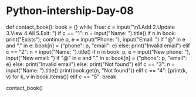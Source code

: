 # Python-intership-Day-08
def contact_book():
    book = {}
    while True:
        c = input("\n1.Add 2.Update 3.View 4.All 5.Exit: ")
        if c == "1":
            n = input("Name: ").title()
            if n in book: print("Exists"); continue
            p, e = input("Phone: "), input("Email: ")
            if "@" in e and "." in e: book[n] = {"phone": p, "email": e}
            else: print("Invalid email")
        elif c == "2":
            n = input("Name: ").title()
            if n in book:
                p, e = input("New phone: "), input("New email: ")
                if "@" in e and "." in e: book[n] = {"phone": p, "email": e}
                else: print("Invalid email")
            else: print("Not found")
        elif c == "3":
            n = input("Name: ").title()
            print(book.get(n, "Not found"))
        elif c == "4":
            [print(k, v) for k, v in book.items()]
        elif c == "5":
            break

contact_book()
